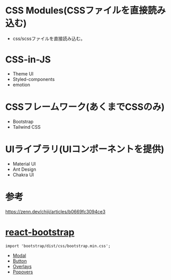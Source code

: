 # CSS Modules(CSSファイルを直接読み込む)
- css/scssファイルを直接読み込む。

# CSS-in-JS
- Theme UI
- Styled-components
- emotion

# CSSフレームワーク(あくまでCSSのみ)
- Bootstrap
- Tailwind CSS

# UIライブラリ(UIコンポーネントを提供)
- Material UI
- Ant Design
- Chakra UI

# 参考

https://zenn.dev/chiji/articles/b0669fc3094ce3

# [react-bootstrap](https://react-bootstrap.github.io/getting-started/introduction/#installation)
```tsx:App.tsx
import 'bootstrap/dist/css/bootstrap.min.css';
```
- [Modal](https://react-bootstrap.github.io/components/modal/)
- [Button](https://react-bootstrap.github.io/components/buttons/)
- [Overlays](https://react-bootstrap.github.io/components/overlays/)
- [Popovers](https://react-bootstrap-v3.netlify.app/components/popovers/)
